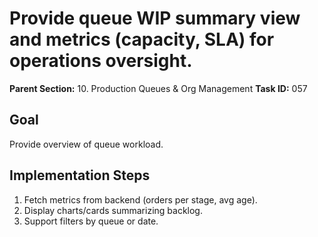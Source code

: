 # Provide queue WIP summary view and metrics (capacity, SLA) for operations oversight.

**Parent Section:** 10. Production Queues & Org Management
**Task ID:** 057

## Goal
Provide overview of queue workload.

## Implementation Steps
1. Fetch metrics from backend (orders per stage, avg age).
2. Display charts/cards summarizing backlog.
3. Support filters by queue or date.
